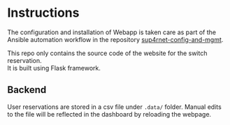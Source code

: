 # Instructions

The configuration and installation of Webapp is taken care as part of the Ansible automation workflow in the repository [sup4rnet-config-and-mgmt](https://github.com/sup4rnet/sup4rnet-config-and-mgmt).

This repo only contains the source code of the website for the switch reservation.  
It is built using Flask framework. 

## Backend

User reservations are stored in a csv file under `.data/` folder. Manual edits to the file will be reflected in the dashboard by reloading the webpage.



